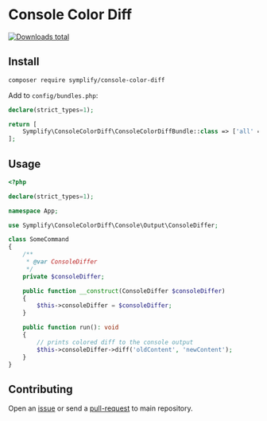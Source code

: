 # Console Color Diff

[![Downloads total](https://img.shields.io/packagist/dt/symplify/console-color-diff.svg?style=flat-square)](https://packagist.org/packages/symplify/console-color-diff/stats)

## Install

```bash
composer require symplify/console-color-diff
```

Add to `config/bundles.php`:

```php
declare(strict_types=1);

return [
    Symplify\ConsoleColorDiff\ConsoleColorDiffBundle::class => ['all' => true],
];
```

## Usage

```php
<?php

declare(strict_types=1);

namespace App;

use Symplify\ConsoleColorDiff\Console\Output\ConsoleDiffer;

class SomeCommand
{
    /**
     * @var ConsoleDiffer
     */
    private $consoleDiffer;

    public function __construct(ConsoleDiffer $consoleDiffer)
    {
        $this->consoleDiffer = $consoleDiffer;
    }

    public function run(): void
    {
        // prints colored diff to the console output
        $this->consoleDiffer->diff('oldContent', 'newContent');
    }
}
```

## Contributing

Open an [issue](https://github.com/symplify/symplify/issues) or send a [pull-request](https://github.com/symplify/symplify/pulls) to main repository.
